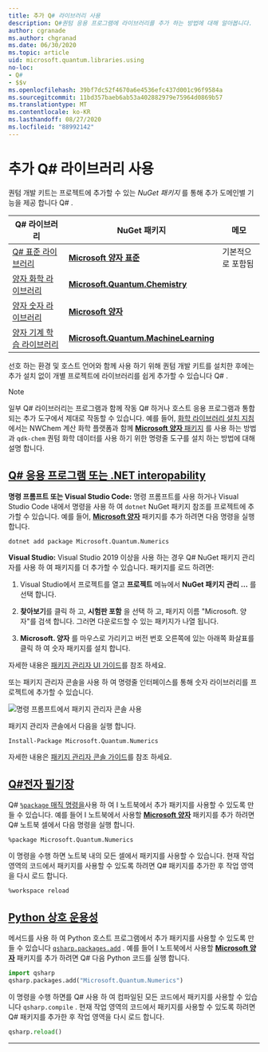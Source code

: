 ```yaml
---
title: 추가 Q# 라이브러리 사용
description: Q#퀀텀 응용 프로그램에 라이브러리를 추가 하는 방법에 대해 알아봅니다.
author: cgranade
ms.author: chgranad
ms.date: 06/30/2020
ms.topic: article
uid: microsoft.quantum.libraries.using
no-loc:
- Q#
- $$v
ms.openlocfilehash: 39bf7dc52f4670a6e4536efc437d001c96f9584a
ms.sourcegitcommit: 11bd357baeb6ab53a402882979e75964d0869b57
ms.translationtype: MT
ms.contentlocale: ko-KR
ms.lasthandoff: 08/27/2020
ms.locfileid: "88992142"
---
```

# <a name="using-additional-no-locq-libraries"></a>추가 Q# 라이브러리 사용

퀀텀 개발 키트는 프로젝트에 추가할 수 있는 _NuGet 패키지_ 를 통해 추가 도메인별 기능을 제공 합니다 Q# .

| Q# 라이브러리  | NuGet 패키지 | 메모 |
|---------|---------|--------|
| [Q# 표준 라이브러리](xref:microsoft.quantum.libraries.standard.intro) | [**Microsoft 양자 표준**](https://www.nuget.org/packages/Microsoft.Quantum.Standard) | 기본적으로 포함됨 |
| [양자 화학 라이브러리](xref:microsoft.quantum.chemistry.concepts.intro) | [**Microsoft.Quantum.Chemistry**](https://www.nuget.org/packages/Microsoft.Quantum.Chemistry) | |
| [양자 숫자 라이브러리](xref:microsoft.quantum.numerics.intro) | [**Microsoft 양자**](https://www.nuget.org/packages/Microsoft.Quantum.Numerics) | |
| [양자 기계 학습 라이브러리](xref:microsoft.quantum.libraries.machine-learning.intro) | [**Microsoft.Quantum.MachineLearning**](https://www.nuget.org/packages/Microsoft.Quantum.MachineLearning) | |

선호 하는 환경 및 호스트 언어와 함께 사용 하기 위해 퀀텀 개발 키트를 설치한 후에는 추가 설치 없이 개별 프로젝트에 라이브러리를 쉽게 추가할 수 있습니다 Q# .

> [!NOTE]
> 일부 Q# 라이브러리는 프로그램과 함께 작동 Q# 하거나 호스트 응용 프로그램과 통합 되는 추가 도구에서 제대로 작동할 수 있습니다.
> 예를 들어, [화학 라이브러리 설치 지침](xref:microsoft.quantum.chemistry.concepts.installation) 에서는 NWChem 계산 화학 플랫폼과 함께 [ **Microsoft 양자** 패키지](https://www.nuget.org/packages/Microsoft.Quantum.Chemistry) 를 사용 하는 방법과 `qdk-chem` 퀀텀 화학 데이터를 사용 하기 위한 명령줄 도구를 설치 하는 방법에 대해 설명 합니다.

## <a name="no-locq-applications-or-net-interopability"></a>[Q# 응용 프로그램 또는 .NET interopability](#tab/tabid-csproj)

**명령 프롬프트 또는 Visual Studio Code:** 명령 프롬프트를 사용 하거나 Visual Studio Code 내에서 명령을 사용 하 여 `dotnet` NuGet 패키지 참조를 프로젝트에 추가할 수 있습니다.
예를 들어, [**Microsoft 양자**](https://www.nuget.org/packages/Microsoft.Quantum.Numerics) 패키지를 추가 하려면 다음 명령을 실행 합니다.

```dotnetcli
dotnet add package Microsoft.Quantum.Numerics
```

**Visual Studio:** Visual Studio 2019 이상을 사용 하는 경우 Q# NuGet 패키지 관리자를 사용 하 여 패키지를 더 추가할 수 있습니다.
패키지를 로드 하려면: 
1. Visual Studio에서 프로젝트를 열고 **프로젝트** 메뉴에서 **NuGet 패키지 관리 ...** 를 선택 합니다.

2. **찾아보기**를 클릭 하 고, **시험판 포함** 을 선택 하 고, 패키지 이름 "Microsoft. 양자"를 검색 합니다. 그러면 다운로드할 수 있는 패키지가 나열 됩니다.

3. **Microsoft. 양자** 를 마우스로 가리키고 버전 번호 오른쪽에 있는 아래쪽 화살표를 클릭 하 여 숫자 패키지를 설치 합니다.

자세한 내용은 [패키지 관리자 UI 가이드](https://docs.microsoft.com/nuget/tools/package-manager-ui)를 참조 하세요.

또는 패키지 관리자 콘솔을 사용 하 여 명령줄 인터페이스를 통해 숫자 라이브러리를 프로젝트에 추가할 수 있습니다.

![명령 프롬프트에서 패키지 관리자 콘솔 사용](~/media/vs2017-nuget-console-menu.png)

패키지 관리자 콘솔에서 다음을 실행 합니다.

```
Install-Package Microsoft.Quantum.Numerics
```

자세한 내용은 [패키지 관리자 콘솔 가이드](https://docs.microsoft.com/nuget/tools/package-manager-console)를 참조 하세요.

## <a name="ino-locq-notebooks"></a>[Q#전자 필기장](#tab/tabid-notebook)

Q# [ `%package` 매직 명령을](xref:microsoft.quantum.iqsharp.magic-ref.package)사용 하 여 I 노트북에서 추가 패키지를 사용할 수 있도록 만들 수 있습니다.
예를 들어 I 노트북에서 사용할 [**Microsoft 양자**](https://www.nuget.org/packages/Microsoft.Quantum.Numerics) 패키지를 추가 하려면 Q# 노트북 셀에서 다음 명령을 실행 합니다.

```
%package Microsoft.Quantum.Numerics
```

이 명령을 수행 하면 노트북 내의 모든 셀에서 패키지를 사용할 수 있습니다.
현재 작업 영역의 코드에서 패키지를 사용할 수 있도록 하려면 Q# 패키지를 추가한 후 작업 영역을 다시 로드 합니다.

```
%workspace reload
```

## <a name="python-interoperability"></a>[Python 상호 운용성](#tab/tabid-python)


메서드를 사용 하 여 Python 호스트 프로그램에서 추가 패키지를 사용할 수 있도록 만들 수 있습니다 [`qsharp.packages.add`](https://docs.microsoft.com/python/qsharp-core/qsharp.packages.packages) .
예를 들어 I 노트북에서 사용할 [**Microsoft 양자**](https://www.nuget.org/packages/Microsoft.Quantum.Numerics) 패키지를 추가 하려면 Q# 다음 Python 코드를 실행 합니다.

```python
import qsharp
qsharp.packages.add("Microsoft.Quantum.Numerics")
```

이 명령을 수행 하면를 Q# 사용 하 여 컴파일된 모든 코드에서 패키지를 사용할 수 있습니다 `qsharp.compile` .
현재 작업 영역의 코드에서 패키지를 사용할 수 있도록 하려면 Q# 패키지를 추가한 후 작업 영역을 다시 로드 합니다.

```python
qsharp.reload()
```

***
